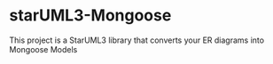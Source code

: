 # starUML3-Mongoose
This project is a StarUML3 library that converts your ER diagrams into Mongoose Models
